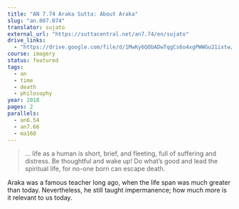 ```yaml
---
title: "AN 7.74 Araka Sutta: About Araka"
slug: "an.007.074"
translator: sujato
external_url: "https://suttacentral.net/an7.74/en/sujato"
drive_links:
  - "https://drive.google.com/file/d/1MwKy6QObADwTqgCs6o4xgPWWGu21ixtw/view?usp=drivesdk"
course: imagery
status: featured
tags:
  - an
  - time
  - death
  - philosophy
year: 2018
pages: 2
parallels:
  - an6.54
  - an7.66
  - ma160
---
```


> … life as a human is short, brief, and fleeting, full of suffering and distress. Be thoughtful and wake up! Do what’s good and lead the spiritual life, for no-one born can escape death.

Araka was a famous teacher long ago, when the life span was much greater than today. Nevertheless, he still taught impermanence; how much more is it relevant to us today.

